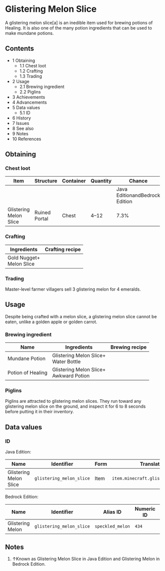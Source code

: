 # Glistering Melon Slice
A glistering melon slice[a] is an inedible item used for brewing potions of Healing. It is also one of the many potion ingredients that can be used to make mundane potions.

## Contents
- 1 Obtaining
	- 1.1 Chest loot
	- 1.2 Crafting
	- 1.3 Trading
- 2 Usage
	- 2.1 Brewing ingredient
	- 2.2 Piglins
- 3 Achievements
- 4 Advancements
- 5 Data values
	- 5.1 ID
- 6 History
- 7 Issues
- 8 See also
- 9 Notes
- 10 References

## Obtaining
### Chest loot
| Item                   | Structure     | Container | Quantity | Chance                         |
|------------------------|---------------|-----------|----------|--------------------------------|
|                        |               |           |          | Java EditionandBedrock Edition |
| Glistering Melon Slice | Ruined Portal | Chest     | 4–12     | 7.3%                           |

### Crafting
| Ingredients                  | Crafting recipe |
|------------------------------|-----------------|
| Gold Nugget+<br/>Melon Slice |                 |

### Trading
Master-level farmer villagers sell 3 glistering melon for 4 emeralds.

## Usage
Despite being crafted with a melon slice, a glistering melon slice cannot be eaten, unlike a golden apple or golden carrot.

### Brewing ingredient
| Name              | Ingredients                                | Brewing recipe |
|-------------------|--------------------------------------------|----------------|
| Mundane Potion    | Glistering Melon Slice+<br/>Water Bottle   |                |
| Potion of Healing | Glistering Melon Slice+<br/>Awkward Potion |                |

### Piglins
Piglins are attracted to glistering melon slices. They run toward any glistering melon slice on the ground, and inspect it for 6 to 8 seconds before putting it in their inventory.

## Data values
### ID
Java Edition:

| Name                   | Identifier               | Form | Translation key                         |
|------------------------|--------------------------|------|-----------------------------------------|
| Glistering Melon Slice | `glistering_melon_slice` | Item | `item.minecraft.glistering_melon_slice` |

Bedrock Edition:

| Name             | Identifier               | Alias ID         | Numeric ID | Form | Translation key            |
|------------------|--------------------------|------------------|------------|------|----------------------------|
| Glistering Melon | `glistering_melon_slice` | `speckled_melon` | `434`      | Item | `item.speckled_melon.name` |

## Notes
1. ↑Known as Glistering Melon Slice in Java Edition and Glistering Melon in Bedrock Edition.



